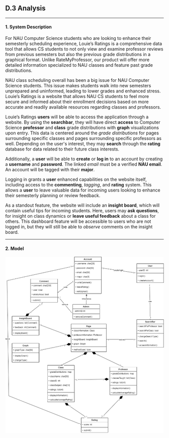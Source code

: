 ## **D.3 Analysis**

---

#### **1. System Description**

For NAU Computer Science students who are looking to enhance their semesterly scheduling experience, Louie’s Ratings is a comprehensive data tool that allows CS students to not only view and examine professor reviews from previous semesters but also the previous grade distributions in a graphical format. Unlike RateMyProfessor, our product will offer more detailed information specialized to NAU classes and feature past grade distributions. 

NAU class scheduling overall has been a big issue for NAU Computer Science students. This issue makes students walk into new semesters unprepared and uninformed, leading to lower grades and enhanced stress. Louie’s Ratings is a website that allows NAU CS students to feel more secure and informed about their enrollment decisions based on more accurate and readily available resources regarding classes and professors.

Louie’s Ratings **users** will be able to access the application through a website. By using the **searchbar**, they will have direct **access** to Computer Science **professor** and **class** grade distributions with **graph** visualizations upon entry. This data is centered around the *grade distributions* for pages surrounding specific classes and pages surrounding specific professors as well. Depending on the user's interest, they may **search** through the **rating** database for data related to their future class interests.

Additionally, a **user** will be able to **create** or **log in** to an account by creating a **username** and **password**. The linked *email* must be a verified **NAU email**. An account will be tagged with their **major**.

Logging in grants a **user** enhanced capabilities on the website itself, including access to the **commenting**, *tagging*, and **rating** system. This allows a **user** to leave valuable data for incoming users looking to enhance their semesterly planning or review feedback.

As a standout feature, the website will include an **insight board**, which will contain useful tips for incoming students. Here, users may **ask questions**, for insight on class dynamics or **leave useful feedback** about a class for others. This dashboard feature will be accessible to users who are not logged in, but they will still be able to *observe* comments on the insight board.

---

#### **2. Model**


![](./images/Class_Diagram.png)
